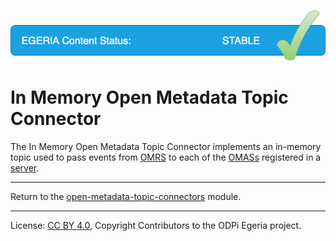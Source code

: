<!-- SPDX-License-Identifier: CC-BY-4.0 -->
<!-- Copyright Contributors to the ODPi Egeria project 2020. -->

![Released](../../../../../../images/egeria-content-status-released.png#pagewidth)
  
# In Memory Open Metadata Topic Connector

The In Memory Open Metadata Topic Connector implements 
an in-memory topic used to pass events from
[OMRS](../../../../../repository-services) to each of the [OMASs](../../../../../access-services)
registered in a
[server](https://egeria-project.org/concepts/metadata-access-point).


----
Return to the [open-metadata-topic-connectors](..) module.


----
License: [CC BY 4.0](https://creativecommons.org/licenses/by/4.0/),
Copyright Contributors to the ODPi Egeria project.